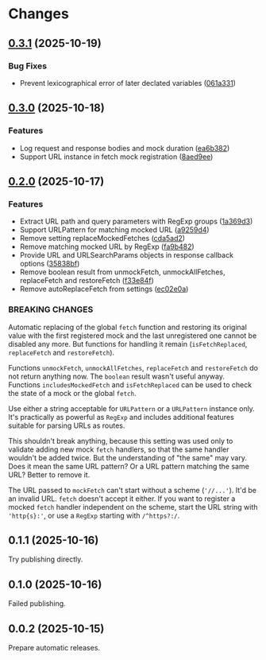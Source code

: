 # Changes

## [0.3.1](https://github.com/prantlf/mockfetch/compare/v0.3.0...v0.3.1) (2025-10-19)

### Bug Fixes

* Prevent lexicographical error of later declated variables ([061a331](https://github.com/prantlf/mockfetch/commit/061a3316bde3cde401e5bc65a7678764cc0e831b))

## [0.3.0](https://github.com/prantlf/mockfetch/compare/v0.2.0...v0.3.0) (2025-10-18)

### Features

* Log request and response bodies and mock duration ([ea6b382](https://github.com/prantlf/mockfetch/commit/ea6b3828ab42aa6c7ff71c5c63c1a679515badb0))
* Support URL instance in fetch mock registration ([8aed9ee](https://github.com/prantlf/mockfetch/commit/8aed9ee5551577713fa9a2a35cf75417f39866de))

## [0.2.0](https://github.com/prantlf/mockfetch/compare/v0.1.1...v0.2.0) (2025-10-17)

### Features

* Extract URL path and query parameters with RegExp groups ([1a369d3](https://github.com/prantlf/mockfetch/commit/1a369d388cddb90526a3db4e191f0f913f5a1480))
* Support URLPattern for matching mocked URL ([a9259d4](https://github.com/prantlf/mockfetch/commit/a9259d4c1c42571572d7a07ce180310ca53c45a3))
* Remove setting replaceMockedFetches ([cda5ad2](https://github.com/prantlf/mockfetch/commit/cda5ad26481bfdfcb4624a5540ebeb0999d401fd))
* Remove matching mocked URL by RegExp ([fa9b482](https://github.com/prantlf/mockfetch/commit/fa9b482a4a2688ca8aef86f3e73d84507ff72784))
* Provide URL and URLSearchParams objects in response callback options ([35838bf](https://github.com/prantlf/mockfetch/commit/35838bff4b0479c92b62151fa43694ed43b505b0))
* Remove boolean result from unmockFetch, unmockAllFetches, replaceFetch and restoreFetch ([f33e84f](https://github.com/prantlf/mockfetch/commit/f33e84f33d5fc3f51c9adeb6dedf80b8a9ef7884))
* Remove autoReplaceFetch from settings ([ec02e0a](https://github.com/prantlf/mockfetch/commit/ec02e0a77e4b1737168221315ba1694b3747546d))

### BREAKING CHANGES

Automatic replacing of the global `fetch` function and restoring its original value with the first registered mock and the last unregistered one cannot be disabled any more. But functions for handling it remain (`isFetchReplaced`, `replaceFetch` and `restoreFetch`).

Functions `unmockFetch`, `unmockAllFetches`, `replaceFetch` and `restoreFetch` do not return anything now. The `boolean` result wasn't useful anyway. Functions `includesMockedFetch` and `isFetchReplaced` can be used to check the state of a mock or the global `fetch`.

Use either a string acceptable for `URLPattern` or a `URLPattern` instance only. It's practically as powerful as `RegExp` and includes additional features suitable for parsing URLs as routes.

This shouldn't break anything, because this setting was used only to validate adding new mock `fetch` handlers, so that the same handler wouldn't be added twice. But the understanding of "the same" may vary. Does it mean the same URL pattern? Or a URL pattern matching the same URL? Better to remove it.

The URL passed to `mockFetch` can't start without a scheme (`'//...'`). It'd be an invalid URL. `fetch` doesn't accept it either. If you want to register a mocked `fetch` handler independent on the scheme, start the URL string with `'http{s}:'`, or use a `RegExp` starting with `/^https?:/`.

## 0.1.1 (2025-10-16)

Try publishing directly.

## 0.1.0 (2025-10-16)

Failed publishing.

## 0.0.2 (2025-10-15)

Prepare automatic releases.
